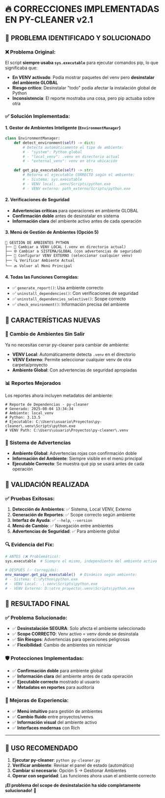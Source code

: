 # 🔥 CORRECCIONES IMPLEMENTADAS EN PY-CLEANER v2.1

## 🚨 PROBLEMA IDENTIFICADO Y SOLUCIONADO

### ❌ Problema Original:
El script **siempre usaba `sys.executable`** para ejecutar comandos pip, lo que significaba que:

- **En VENV activado**: Podía mostrar paquetes del venv pero **desinstalar del ambiente GLOBAL**
- **Riesgo crítico**: Desinstalar "todo" podía afectar la instalación global de Python
- **Inconsistencia**: El reporte mostraba una cosa, pero pip actuaba sobre otra

### ✅ Solución Implementada:

#### 1. **Gestor de Ambientes Inteligente** (`EnvironmentManager`)
```python
class EnvironmentManager:
    def detect_environment(self) -> dict:
        # Detecta automáticamente el tipo de ambiente:
        # - "system": Python global
        # - "local_venv": .venv en directorio actual  
        # - "external_venv": venv en otra ubicación
        
    def get_pip_executable(self) -> str:
        # Retorna el ejecutable CORRECTO según el ambiente:
        # - Sistema: sys.executable
        # - VENV local: .venv/Scripts/python.exe
        # - VENV externo: path_externo/Scripts/python.exe
```

#### 2. **Verificaciones de Seguridad**
- **Advertencias críticas** para operaciones en ambiente GLOBAL
- **Confirmación doble** antes de desinstalar en sistema
- **Información clara** del ambiente activo antes de cada operación

#### 3. **Menú de Gestión de Ambientes** (Opción 5)
```
🔄 GESTIÓN DE AMBIENTES PYTHON
├── 📁 Cambiar a VENV LOCAL (.venv en directorio actual)
├── 🌐 Cambiar a SISTEMA/GLOBAL (con advertencias de seguridad)
├── 📂 Configurar VENV EXTERNO (seleccionar cualquier venv)
├── 🔍 Verificar Ambiente Actual
└── 🔙 Volver al Menú Principal
```

#### 4. **Todas las Funciones Corregidas**:
- ✅ `generate_report()`: Usa ambiente correcto
- ✅ `uninstall_dependencies()`: Con verificaciones de seguridad
- ✅ `uninstall_dependencies_selective()`: Scope correcto
- ✅ `check_environment()`: Información precisa del ambiente

## 🎯 CARACTERÍSTICAS NUEVAS

### 🔄 **Cambio de Ambientes Sin Salir**
Ya no necesitas cerrar py-cleaner para cambiar de ambiente:
- **VENV Local**: Automáticamente detecta `.venv` en el directorio
- **VENV Externo**: Permite seleccionar cualquier venv de otra carpeta/proyecto
- **Ambiente Global**: Con advertencias de seguridad apropiadas

### 📊 **Reportes Mejorados**
Los reportes ahora incluyen metadatos del ambiente:
```
# Reporte de Dependencias - py-cleaner
# Generado: 2025-08-04 13:34:34
# Ambiente: local_venv
# Python: 3.13.5
# Ejecutable: C:\Users\usuario\Proyectos\py-cleaner\.venv\Scripts\python.exe
# VENV Path: C:\Users\usuario\Proyectos\py-cleaner\.venv
```

### 🚨 **Sistema de Advertencias**
- **Ambiente Global**: Advertencias rojas con confirmación doble
- **Información del Ambiente**: Siempre visible en el menú principal
- **Ejecutable Correcto**: Se muestra qué pip se usará antes de cada operación

## 🧪 VALIDACIÓN REALIZADA

### ✅ Pruebas Exitosas:
1. **Detección de Ambientes**: ✅ Sistema, Local VENV, Externo
2. **Generación de Reportes**: ✅ Scope correcto según ambiente
3. **Interfaz de Ayuda**: ✅ `--help`, `--version`
4. **Menú de Cambio**: ✅ Navegación entre ambientes
5. **Advertencias de Seguridad**: ✅ Para ambiente global

### 🔍 Evidencia del Fix:
```bash
# ANTES (❌ Problemático):
sys.executable  # Siempre el mismo, independiente del ambiente activo

# DESPUÉS (✅ Corregido):
env_manager.get_pip_executable()  # Dinámico según ambiente:
# - Sistema: C:\Python\python.exe
# - VENV Local: .\.venv\Scripts\python.exe  
# - VENV Externo: D:\otro_proyecto\.venv\Scripts\python.exe
```

## 🎉 RESULTADO FINAL

### ✅ **Problema Solucionado**:
- ✅ **Desinstalación SEGURA**: Solo afecta el ambiente seleccionado
- ✅ **Scope CORRECTO**: Venv activo = venv donde se desinstala
- ✅ **Sin Riesgos**: Advertencias para operaciones peligrosas
- ✅ **Flexibilidad**: Cambio de ambientes sin reiniciar

### 🛡️ **Protecciones Implementadas**:
- ✅ **Confirmación doble** para ambiente global
- ✅ **Información clara** del ambiente antes de cada operación  
- ✅ **Ejecutable correcto** mostrado al usuario
- ✅ **Metadatos en reportes** para auditoría

### 🚀 **Mejoras de Experiencia**:
- ✅ **Menú intuitivo** para gestión de ambientes
- ✅ **Cambio fluido** entre proyectos/venvs
- ✅ **Información visual** del ambiente activo
- ✅ **Interfaces modernas** con Rich

---

## 🎯 USO RECOMENDADO

1. **Ejecutar py-cleaner**: `python py-cleaner.py`
2. **Verificar ambiente**: Revisar el panel de estado (automático)
3. **Cambiar si necesario**: Opción 5 → Gestionar Ambientes
4. **Operar con seguridad**: Las funciones ahora usan el ambiente correcto

**¡El problema del scope de desinstalación ha sido completamente solucionado!** 🎉
